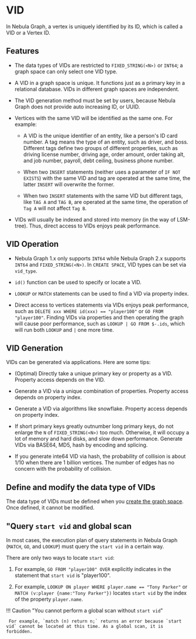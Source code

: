 # VID

In Nebula Graph, a vertex is uniquely identified by its ID, which is called a VID or a Vertex ID.

## Features

- The data types of VIDs are restricted to `FIXED_STRING(<N>)` or `INT64`; a graph space can only select one VID type.

- A VID in a graph space is unique. It functions just as a primary key in a relational database. VIDs in different graph spaces are independent.

- The VID generation method must be set by users, because Nebula Graph does not provide auto increasing ID, or UUID.

- Vertices with the same VID will be identified as the same one. For example:
  
  + A VID is the unique identifier of an entity, like a person's ID card number. A tag means the type of an entity,  such as driver, and boss. Different tags define two groups of different properties, such as driving license number, driving age, order amount, order taking alt, and job number, payroll, debt ceiling, business phone number.

  + When two `INSERT` statements (neither uses a parameter of `IF NOT EXISTS`) with the same VID and tag are operated at the same time, the latter `INSERT` will overwrite the former.

  + When two `INSERT` statements with the same VID but different tags, like `TAG A` and `TAG B`, are operated at the same time, the operation of `Tag A` will not affect `Tag B`.

-  VIDs will usually be indexed and stored into memory (in the way of LSM-tree). Thus, direct access to VIDs enjoys peak performance.

## VID Operation

- Nebula Graph 1.x only supports `INT64` while Nebula Graph 2.x supports `INT64` and `FIXED_STRING(<N>)`. In `CREATE SPACE`, VID types can be set via `vid_type`.

- `id()` function can be used to specify or locate a VID.

- `LOOKUP` or `MATCH` statements can be used to find a VID via property index.

- Direct access to vertices statements via VIDs enjoys peak performance, such as `DELETE xxx WHERE id(xxx) == "player100"` or `GO FROM "player100"`. Finding VIDs via properties and then operating the graph will cause poor performance, such as `LOOKUP | GO FROM $-.ids`, which will run both `LOOKUP` and `|` one more time.

## VID Generation

VIDs can be generated via applications. Here are some tips:

- (Optimal) Directly take a unique primary key or property as a VID. Property access depends on the VID.

- Generate a VID via a unique combination of properties. Property access depends on property index.

- Generate a VID via algorithms like snowflake. Property access depends on property index.

- If short primary keys greatly outnumber long primary keys, do not enlarge the `N` of `FIXED_STRING(<N>)` too much. Otherwise, it will occupy a lot of memory and hard disks, and slow down performance. Generate VIDs via BASE64, MD5, hash by encoding and splicing.

- If you generate inte64 VID via hash, the probability of collision is about 1/10 when there are 1 billion vertices. The number of edges has no concern with the probability of collision.

## Define and modify the data type of VIDs

The data type of VIDs must be defined when you [create the graph space](../3.ngql-guide/9.space-statements/1.create-space.md). Once defined, it cannot be modified.

## "Query `start vid` and global scan

In most cases, the execution plan of query statements in Nebula Graph (`MATCH`, `GO`, and `LOOKUP`) must query the `start vid` in a certain way.

There are only two ways to locate `start vid`:

1. For example, `GO FROM "player100" OVER` explicitly indicates in the statement that `start vid` is "player100".

2. For example, `LOOKUP ON player WHERE player.name == "Tony Parker"` or `MATCH (v:player {name:"Tony Parker"})` locates `start vid` by the index of the property `player.name`.

!!! Caution "You cannot perform a global scan without `start vid`"

     For example, `match (n) return n;` returns an error because `start vid` cannot be located at this time. As a global scan, it is forbidden.
